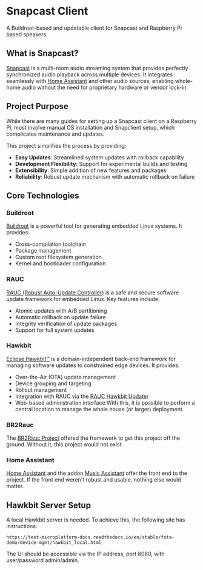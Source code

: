 # Snapcast Client

A Buildroot-based and updatable client for Snapcast and Raspberry Pi based speakers.

## What is Snapcast?

[Snapcast](https://github.com/badaix/snapcast) is a multi-room audio streaming system that provides perfectly synchronized audio playback across multiple devices.
It integrates seamlessly with [Home Assistant](https://www.home-assistant.io/integrations/snapcast/) and other audio sources, enabling whole-home audio without the need for proprietary hardware or vendor lock-in.

## Project Purpose

While there are many guides for setting up a Snapcast client on a Raspberry Pi, most involve manual OS installation and Snapclient setup, which complicates maintenance and updates.

This project simplifies the process by providing:

- **Easy Updates**: Streamlined system updates with rollback capability
- **Development Flexibility**: Support for experimental builds and testing
- **Extensibility**: Simple addition of new features and packages
- **Reliability**: Robust update mechanism with automatic rollback on failure

## Core Technologies

### Buildroot

[Buildroot](https://buildroot.org/) is a powerful tool for generating embedded Linux systems. It provides:
- Cross-compilation toolchain
- Package management
- Custom root filesystem generation
- Kernel and bootloader configuration

### RAUC

[RAUC (Robust Auto-Update Controller)](https://rauc.io/) is a safe and secure software update framework for embedded Linux. Key features include:
- Atomic updates with A/B partitioning
- Automatic rollback on update failure
- Integrity verification of update packages
- Support for full system updates

### Hawkbit

[Eclipse Hawkbit™](https://eclipse.dev/hawkbit/) is a domain-independent back-end framework for managing software updates to constrained edge devices. It provides:
- Over-the-Air (OTA) update management
- Device grouping and targeting
- Rollout management
- Integration with RAUC via the [RAUC Hawkbit Updater](https://github.com/rauc/rauc-hawkbit-updater)
- Web-based administration interface
With this, it is possible to perform a central location to manage the whole house (or larger) deployment.

### BR2Rauc

The [BR2Rauc Project](https://github.com/cdsteinkuehler/br2rauc) offered the framework to get this project off the ground.
Without it, this project would not exist.

### Home Assistant

[Home Assistant](https://www.home-assistant.io/) and the addon [Music Assistant](https://www.music-assistant.io/) offer the front end to the project.
If the front end weren't robust and usable, nothing else would matter.

## Hawkbit Server Setup

A local Hawkbit server is needed.
To achieve this, the following site has instructions:

```
https://test-microplatform-docs.readthedocs.io/en/stable/fota-demo/device-mgmt/hawkbit_local.html
```

The UI should be accessible via the IP address, port 8080, with user/password
admin/admin.
